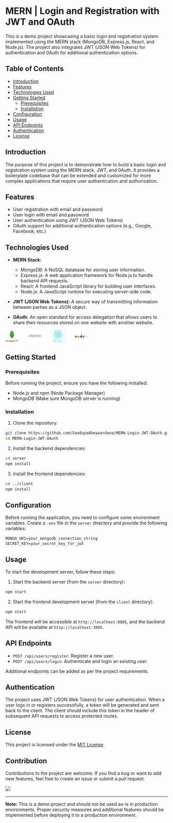 # MERN | Login and Registration with JWT and OAuth

This is a demo project showcasing a basic login and registration system implemented using the MERN stack (MongoDB, Express.js, React, and Node.js). The project also integrates JWT (JSON Web Tokens) for authentication and 0Auth for additional authentication options.

## Table of Contents

- [Introduction](#introduction)
- [Features](#features)
- [Technologies Used](#technologies-used)
- [Getting Started](#getting-started)
  - [Prerequisites](#prerequisites)
  - [Installation](#installation)
- [Configuration](#configuration)
- [Usage](#usage)
- [API Endpoints](#api-endpoints)
- [Authentication](#authentication)
- [License](#license)

## Introduction

The purpose of this project is to demonstrate how to build a basic login and registration system using the MERN stack, JWT, and 0Auth. It provides a boilerplate codebase that can be extended and customized for more complex applications that require user authentication and authorization.

## Features

- User registration with email and password
- User login with email and password
- User authentication using JWT (JSON Web Tokens)
- OAuth support for additional authentication options (e.g., Google, Facebook, etc.)

## Technologies Used

- **MERN Stack:**
  - MongoDB: A NoSQL database for storing user information.
  - Express.js: A web application framework for Node.js to handle backend API requests.
  - React: A frontend JavaScript library for building user interfaces.
  - Node.js: A JavaScript runtime for executing server-side code.

- **JWT (JSON Web Tokens):** A secure way of transmitting information between parties as a JSON object.

- **OAuth:** An open standard for access delegation that allows users to share their resources stored on one website with another website.


<p><img src="https://raw.githubusercontent.com/devicons/devicon/master/icons/mongodb/mongodb-original-wordmark.svg" alt="mongodb" width="40" height="40">&nbsp;  &nbsp;  &nbsp;  &nbsp;  <img src="https://raw.githubusercontent.com/devicons/devicon/master/icons/express/express-original-wordmark.svg" alt="express" width="40" height="40">&nbsp;  &nbsp;  &nbsp;  &nbsp;  <img src="https://raw.githubusercontent.com/devicons/devicon/master/icons/react/react-original-wordmark.svg" alt="react" width="40" height="40">&nbsp;  &nbsp;  &nbsp;  &nbsp;  <img src="https://raw.githubusercontent.com/devicons/devicon/master/icons/nodejs/nodejs-original-wordmark.svg" alt="nodejs" width="40" height="40"></p>


## Getting Started

### Prerequisites

Before running the project, ensure you have the following installed:

- Node.js and npm (Node Package Manager)
- MongoDB (Make sure MongoDB server is running)

### Installation

1. Clone the repository:

```bash
git clone https://github.com/SandupaAbeywardana/MERN-Login-JWT-OAuth.git
cd MERN-Login-JWT-OAuth
```

2. Install the backend dependencies:

```bash
cd server
npm install
```

3. Install the frontend dependencies:

```bash
cd ../client
npm install
```

## Configuration

Before running the application, you need to configure some environment variables. Create a `.env` file in the `server` directory and provide the following variables:

```env
MONGO_URI=your_mongodb_connection_string
SECRET_KEY=your_secret_key_for_jwt
```

## Usage

To start the development server, follow these steps:

1. Start the backend server (from the `server` directory):

```bash
npm start
```

2. Start the frontend development server (from the `client` directory):

```bash
npm start
```

The frontend will be accessible at `http://localhost:8085`, and the backend API will be available at `http://localhost:3005`.

## API Endpoints

- `POST /api/users/register`: Register a new user.
- `POST /api/users/login`: Authenticate and login an existing user.

Additional endpoints can be added as per the project requirements.

## Authentication

The project uses JWT (JSON Web Tokens) for user authentication. When a user logs in or registers successfully, a token will be generated and sent back to the client. The client should include this token in the header of subsequent API requests to access protected routes.

## License

This project is licensed under the [MIT License](LICENSE).

## Contribution

Contributions to the project are welcome. If you find a bug or want to add new features, feel free to create an issue or submit a pull request.

<a href="https://github.com/SandupaAbeywardana/MERN-Login-JWT-OAuth/graphs/contributors">
  <img src="https://contrib.rocks/image?repo=SandupaAbeywardana/MERN-Login-JWT-OAuth" />
</a>

---

**Note:** This is a demo project and should not be used as-is in production environments. Proper security measures and additional features should be implemented before deploying it to a production environment.
